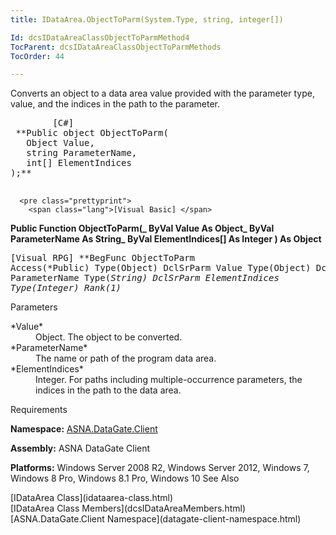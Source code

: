 ```yaml
---
title: IDataArea.ObjectToParm(System.Type, string, integer[])

Id: dcsIDataAreaClassObjectToParmMethod4
TocParent: dcsIDataAreaClassObjectToParmMethods
TocOrder: 44

---
```


Converts an object to a data area value provided with the parameter type, value, and the indices in the path to the parameter.
<pre class="prettyprint">
        <span class="lang">[C#]</span>
 **Public object ObjectToParm(
   Object Value,
   string ParameterName,
   int[] ElementIndices
);** 
      </pre>
      <pre class="prettyprint">
        <span class="lang">[Visual Basic] </span>
 **Public Function ObjectToParm(_ 
   ByVal Value As Object_
   ByVal ParameterName As String_
   ByVal ElementIndices[] As Integer
) As Object** 
      </pre>
      <pre class="prettyprint">
        <span class="lang">[Visual RPG]</span>
 **BegFunc ObjectToParm Access(*Public) Type(Object)
   DclSrParm Value Type(Object)
   DclSrParm ParameterName Type(*String)
   DclSrParm ElementIndices Type(*Integer) Rank(1)** 
      </pre>

Parameters

<dl>
        <dt>
 *Value* 
        </dt>
        <dt />
        <dd>	Object.  The object to be converted. </dd>
        <dt>
 *ParameterName* 
        </dt>
        <dd>			The name or path of the program data area. </dd>
        <dt>
 *ElementIndices* 
        </dt>
        <dd>					Integer. For paths including multiple-occurrence parameters, the indices in the 
											path to the data area. </dd>
</dl>

Requirements

**Namespace:** [ASNA.DataGate.Client](datagate-client-namespace.html) 

**Assembly:** ASNA DataGate Client

**Platforms:** Windows Server 2008 R2, Windows Server 2012, Windows 7, Windows 8 Pro, Windows 8.1 Pro, Windows 10
See Also

<dl />
      [IDataArea Class](idataarea-class.html)
      <br />
      [IDataArea Class Members](dcsIDataAreaMembers.html)
      <br />
      [ASNA.DataGate.Client Namespace](datagate-client-namespace.html)

